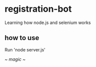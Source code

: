 # registration-bot
Learning how node.js and selenium works

## how to use
Run 'node server.js'

*~ magic ~*
